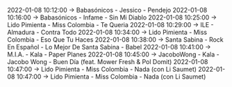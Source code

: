 2022-01-08 10:12:00 -> Babasónicos - Jessico - Pendejo
2022-01-08 10:16:00 -> Babasónicos - Infame - Sin Mi Diablo
2022-01-08 10:25:00 -> Lido Pimienta - Miss Colombia - Te Queria
2022-01-08 10:29:00 -> ILE - Almadura - Contra Todo
2022-01-08 10:34:00 -> Lido Pimienta - Miss Colombia - Eso Que Tu Haces
2022-01-08 10:38:00 -> Santa Sabina - Rock En Español - Lo Mejor De Santa Sabina - Babel
2022-01-08 10:41:00 -> M.I.A. - Kala - Paper Planes
2022-01-08 10:45:00 -> JacoboWong - Kala - Jacobo Wong - Buen Día (feat. Mower Fresh & Pol Domit)
2022-01-08 10:47:00 -> Lido Pimienta - Miss Colombia - Nada (con Li Saumet)
2022-01-08 10:47:00 -> Lido Pimienta - Miss Colombia - Nada (con Li Saumet)
